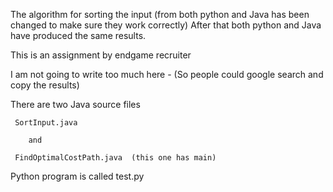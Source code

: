 
The algorithm for sorting the input (from both python and Java has been changed to make sure they work correctly)
  After that both python and Java have produced the same results.
  

This is an assignment by endgame recruiter


I am not going to write too much here - (So people could google search and copy the results)

There are two Java source files
   
   
     SortInput.java 
     
        and
     
     FindOptimalCostPath.java  (this one has main)
     
Python program is called test.py


     
